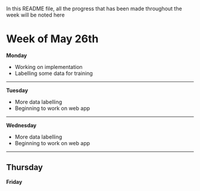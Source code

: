 In this README file, all the progress that has been made throughout the week will be noted here

# Week of May 26th
**Monday**
- Working on implementation
- Labelling some data for training
---
**Tuesday**
- More data labelling
- Beginning to work on web app
---
**Wednesday**
- More data labelling
- Beginning to work on web app
---
**Thursday**
---
**Friday**
